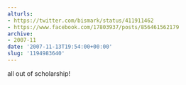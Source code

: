 ```yaml
---
alturls:
- https://twitter.com/bismark/status/411911462
- https://www.facebook.com/17803937/posts/856461562179
archive:
- 2007-11
date: '2007-11-13T19:54:00+00:00'
slug: '1194983640'
---
```


all out of scholarship!

